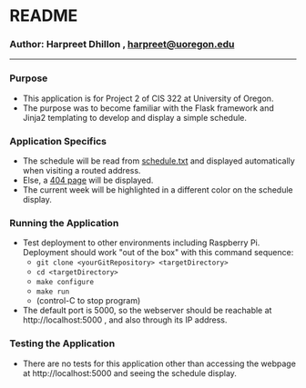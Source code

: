 # README #

### Author: Harpreet Dhillon , harpreet@uoregon.edu ###

---

### Purpose ###
* This application is for Project 2 of CIS 322 at University of Oregon.
* The purpose was to become familiar with the Flask framework and Jinja2 templating to develop and display a simple schedule.

### Application Specifics ###
* The schedule will be read from [schedule.txt](/data/schedule.txt) and displayed automatically when visiting a routed address.
* Else, a [404 page](/templates/page_not_found.html) will be displayed.
* The current week will be highlighted in a different color on the schedule display.

### Running the Application ###
* Test deployment to other environments including Raspberry Pi.  Deployment 
  should work "out of the box" with this command sequence:
  * `git clone <yourGitRepository> <targetDirectory>`
  * `cd <targetDirectory>`
  * `make configure`
  * `make run`
  * (control-C to stop program)
* The default port is 5000, so the webserver should be reachable at http://localhost:5000 , and also through its IP address.
 
### Testing the Application ###
 * There are no tests for this application other than accessing the webpage at http://localhost:5000 and seeing the schedule display.

